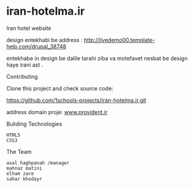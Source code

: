 iran-hotelma.ir
========== 
Iran hotel website

 design entekhabi be address :
   http://livedemo00.template-help.com/drupal_38748
   
entekhabe in design be dalile tarahi ziba va motefavet nesbat be design haye irani ast .

Contributing

Clone this project and check source code:

https://github.com/1schools-projects/iran-hotelma.ir.git

 address domain proje:
   www.provident.ir
   
   Buliding Technologies

    HTML5
    CSS3

   
   The Team

    asal haghpanah /manager
    mahnaz matini
    elham zare
    sahar khodayr




